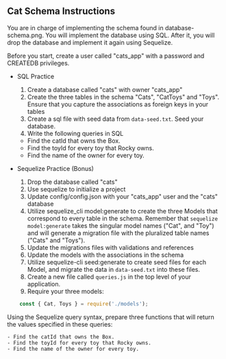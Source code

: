 ## Cat Schema Instructions

You are in charge of implementing the schema found in database-schema.png. You will implement the database using SQL. After it, you will drop the database and implement it again using Sequelize.

Before you start, create a user called "cats_app" with a password and CREATEDB privileges.

- SQL Practice
	1. Create a database called "cats" with owner "cats_app"
	2. Create the three tables in the schema "Cats", "CatToys" and "Toys". Ensure that you capture the associations as foreign keys in your tables
	3. Create a sql file with seed data from `data-seed.txt`. Seed your database.
	4. Write the following queries in SQL

	- Find the catId that owns the Box.
	- Find the toyId for every toy that Rocky owns.
	- Find the name of the owner for every toy.

- Sequelize Practice (Bonus)
	1. Drop the database called "cats"
	2. Use sequelize to initialize a project
	3. Update config/config.json with your "cats_app" user and the "cats" database
	4. Utilize sequelize_cli model:generate to create the three Models that correspond to every table in the schema. Remember that `sequelize model:generate` takes the singular model names ("Cat", and "Toy") and will generate a migration file with the pluralized table names ("Cats" and "Toys").
	5. Update the migrations files with validations and references
	6. Update the models with the associations in the schema
	7. Utilize sequelize-cli seed:generate to create seed files for each Model, and migrate the data in `data-seed.txt` into these files.
	8. Create a new file called `queries.js` in the top level of your application.
	9. Require your three models:

```js
	const { Cat, Toys } = require('./models');
```

Using the Sequelize query syntax, prepare three functions that will return the values specified in these queries:

	- Find the catId that owns the Box.
	- Find the toyId for every toy that Rocky owns.
	- Find the name of the owner for every toy.

